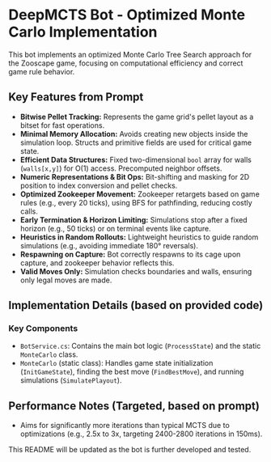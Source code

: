 # DeepMCTS Bot - Optimized Monte Carlo Implementation

This bot implements an optimized Monte Carlo Tree Search approach for the Zooscape game, focusing on computational efficiency and correct game rule behavior.

## Key Features from Prompt

* **Bitwise Pellet Tracking:** Represents the game grid's pellet layout as a bitset for fast operations.
* **Minimal Memory Allocation:** Avoids creating new objects inside the simulation loop. Structs and primitive fields are used for critical game state.
* **Efficient Data Structures:** Fixed two-dimensional `bool` array for walls (`walls[x,y]`) for O(1) access. Precomputed neighbor offsets.
* **Numeric Representations & Bit Ops:** Bit-shifting and masking for 2D position to index conversion and pellet checks.
* **Optimized Zookeeper Movement:** Zookeeper retargets based on game rules (e.g., every 20 ticks), using BFS for pathfinding, reducing costly calls.
* **Early Termination & Horizon Limiting:** Simulations stop after a fixed horizon (e.g., 50 ticks) or on terminal events like capture.
* **Heuristics in Random Rollouts:** Lightweight heuristics to guide random simulations (e.g., avoiding immediate 180° reversals).
* **Respawning on Capture:** Bot correctly respawns to its cage upon capture, and zookeeper behavior reflects this.
* **Valid Moves Only:** Simulation checks boundaries and walls, ensuring only legal moves are made.

## Implementation Details (based on provided code)

### Key Components
- `BotService.cs`: Contains the main bot logic (`ProcessState`) and the static `MonteCarlo` class.
- `MonteCarlo` (static class): Handles game state initialization (`InitGameState`), finding the best move (`FindBestMove`), and running simulations (`SimulatePlayout`).

## Performance Notes (Targeted, based on prompt)
- Aims for significantly more iterations than typical MCTS due to optimizations (e.g., 2.5x to 3x, targeting 2400-2800 iterations in 150ms).

This README will be updated as the bot is further developed and tested. 